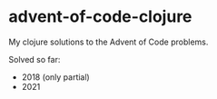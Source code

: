 # advent-of-code-clojure

My clojure solutions to the Advent of Code problems.

Solved so far:
- 2018 (only partial)
- 2021
